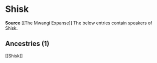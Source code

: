 ﻿---
id: '84'
name: Shisk
rarity: Rare
source: '[[DATABASE/source/The Mwangi Expanse|The Mwangi Expanse]]'
trait:
- '[[DATABASE/trait/Rare|Rare]]'
type: Language

---
# Shisk

**Source** [[The Mwangi Expanse]] 
The below entries contain speakers of Shisk.

## Ancestries (1)

[[Shisk]]